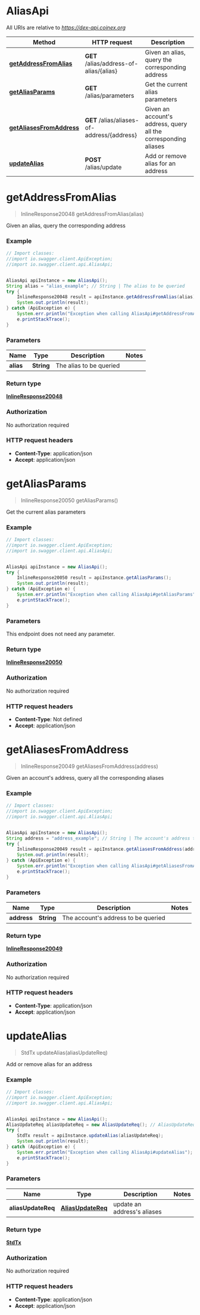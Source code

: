 # AliasApi

All URIs are relative to *https://dex-api.coinex.org*

Method | HTTP request | Description
------------- | ------------- | -------------
[**getAddressFromAlias**](AliasApi.md#getAddressFromAlias) | **GET** /alias/address-of-alias/{alias} | Given an alias, query the corresponding address
[**getAliasParams**](AliasApi.md#getAliasParams) | **GET** /alias/parameters | Get the current alias parameters
[**getAliasesFromAddress**](AliasApi.md#getAliasesFromAddress) | **GET** /alias/aliases-of-address/{address} | Given an account&#39;s address, query all the corresponding aliases
[**updateAlias**](AliasApi.md#updateAlias) | **POST** /alias/update | Add or remove alias for an address


<a name="getAddressFromAlias"></a>
# **getAddressFromAlias**
> InlineResponse20048 getAddressFromAlias(alias)

Given an alias, query the corresponding address

### Example
```java
// Import classes:
//import io.swagger.client.ApiException;
//import io.swagger.client.api.AliasApi;


AliasApi apiInstance = new AliasApi();
String alias = "alias_example"; // String | The alias to be queried
try {
    InlineResponse20048 result = apiInstance.getAddressFromAlias(alias);
    System.out.println(result);
} catch (ApiException e) {
    System.err.println("Exception when calling AliasApi#getAddressFromAlias");
    e.printStackTrace();
}
```

### Parameters

Name | Type | Description  | Notes
------------- | ------------- | ------------- | -------------
 **alias** | **String**| The alias to be queried |

### Return type

[**InlineResponse20048**](InlineResponse20048.md)

### Authorization

No authorization required

### HTTP request headers

 - **Content-Type**: application/json
 - **Accept**: application/json

<a name="getAliasParams"></a>
# **getAliasParams**
> InlineResponse20050 getAliasParams()

Get the current alias parameters

### Example
```java
// Import classes:
//import io.swagger.client.ApiException;
//import io.swagger.client.api.AliasApi;


AliasApi apiInstance = new AliasApi();
try {
    InlineResponse20050 result = apiInstance.getAliasParams();
    System.out.println(result);
} catch (ApiException e) {
    System.err.println("Exception when calling AliasApi#getAliasParams");
    e.printStackTrace();
}
```

### Parameters
This endpoint does not need any parameter.

### Return type

[**InlineResponse20050**](InlineResponse20050.md)

### Authorization

No authorization required

### HTTP request headers

 - **Content-Type**: Not defined
 - **Accept**: application/json

<a name="getAliasesFromAddress"></a>
# **getAliasesFromAddress**
> InlineResponse20049 getAliasesFromAddress(address)

Given an account&#39;s address, query all the corresponding aliases

### Example
```java
// Import classes:
//import io.swagger.client.ApiException;
//import io.swagger.client.api.AliasApi;


AliasApi apiInstance = new AliasApi();
String address = "address_example"; // String | The account's address to be queried
try {
    InlineResponse20049 result = apiInstance.getAliasesFromAddress(address);
    System.out.println(result);
} catch (ApiException e) {
    System.err.println("Exception when calling AliasApi#getAliasesFromAddress");
    e.printStackTrace();
}
```

### Parameters

Name | Type | Description  | Notes
------------- | ------------- | ------------- | -------------
 **address** | **String**| The account&#39;s address to be queried |

### Return type

[**InlineResponse20049**](InlineResponse20049.md)

### Authorization

No authorization required

### HTTP request headers

 - **Content-Type**: application/json
 - **Accept**: application/json

<a name="updateAlias"></a>
# **updateAlias**
> StdTx updateAlias(aliasUpdateReq)

Add or remove alias for an address

### Example
```java
// Import classes:
//import io.swagger.client.ApiException;
//import io.swagger.client.api.AliasApi;


AliasApi apiInstance = new AliasApi();
AliasUpdateReq aliasUpdateReq = new AliasUpdateReq(); // AliasUpdateReq | update an address's aliases
try {
    StdTx result = apiInstance.updateAlias(aliasUpdateReq);
    System.out.println(result);
} catch (ApiException e) {
    System.err.println("Exception when calling AliasApi#updateAlias");
    e.printStackTrace();
}
```

### Parameters

Name | Type | Description  | Notes
------------- | ------------- | ------------- | -------------
 **aliasUpdateReq** | [**AliasUpdateReq**](AliasUpdateReq.md)| update an address&#39;s aliases |

### Return type

[**StdTx**](StdTx.md)

### Authorization

No authorization required

### HTTP request headers

 - **Content-Type**: application/json
 - **Accept**: application/json

